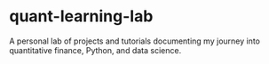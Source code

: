 # quant-learning-lab
A personal lab of projects and tutorials documenting my journey into quantitative finance, Python, and data science.
